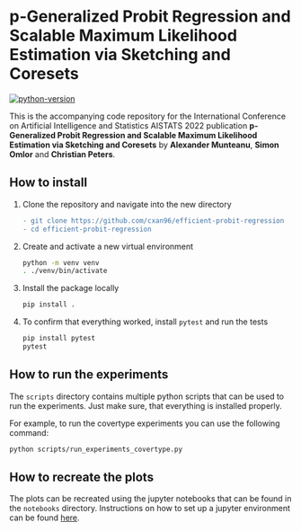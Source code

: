 # p-Generalized Probit Regression and Scalable Maximum Likelihood Estimation via Sketching and Coresets

[![python-version](https://img.shields.io/badge/python-3.8%20%7C%203.9-blue)](https://img.shields.io/badge/python-3.8%20%7C%203.9-blue)

This is the accompanying code repository for the International Conference on Artificial Intelligence and Statistics AISTATS 2022
publication **p-Generalized Probit Regression and Scalable Maximum Likelihood Estimation via Sketching and Coresets** 
by **Alexander Munteanu**, **Simon Omlor** and **Christian Peters**.

## How to install

1. Clone the repository and navigate into the new directory

   ```diff
   - git clone https://github.com/cxan96/efficient-probit-regression 
   - cd efficient-probit-regression
   ```


2. Create and activate a new virtual environment

   ```bash
   python -m venv venv
   . ./venv/bin/activate
   ```

3. Install the package locally

   ```bash
   pip install .
   ```

4. To confirm that everything worked, install `pytest` and run the tests
   ```bash
   pip install pytest
   pytest
   ```

## How to run the experiments

The `scripts` directory contains multiple python scripts that can be
used to run the experiments.
Just make sure, that everything is installed properly.

For example, to run the covertype experiments you can use the following command:

```bash
python scripts/run_experiments_covertype.py
```

## How to recreate the plots

The plots can be recreated using the jupyter notebooks that can be
found in the `notebooks` directory.
Instructions on how to set up a jupyter environment can be found
[here](https://jupyter.org/).




